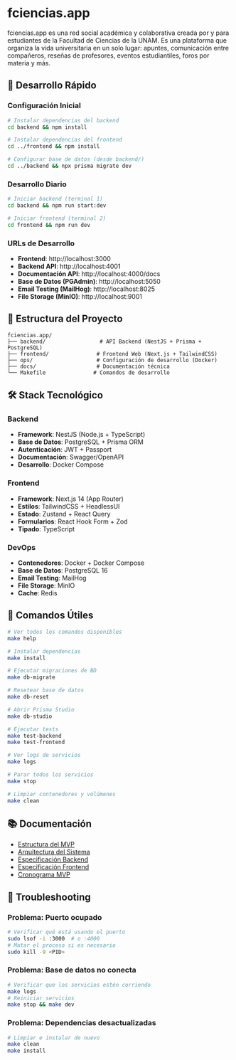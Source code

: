# fciencias.app

fciencias.app es una red social académica y colaborativa creada por y para estudiantes de la Facultad de Ciencias de la UNAM. Es una plataforma que organiza la vida universitaria en un solo lugar: apuntes, comunicación entre compañeros, reseñas de profesores, eventos estudiantiles, foros por materia y más.

## 🚀 Desarrollo Rápido

### Configuración Inicial

```bash
# Instalar dependencias del backend
cd backend && npm install

# Instalar dependencias del frontend
cd ../frontend && npm install

# Configurar base de datos (desde backend/)
cd ../backend && npx prisma migrate dev
```

### Desarrollo Diario

```bash
# Iniciar backend (terminal 1)
cd backend && npm run start:dev

# Iniciar frontend (terminal 2)
cd frontend && npm run dev
```

### URLs de Desarrollo

- **Frontend**: http://localhost:3000
- **Backend API**: http://localhost:4001
- **Documentación API**: http://localhost:4000/docs
- **Base de Datos (PGAdmin)**: http://localhost:5050
- **Email Testing (MailHog)**: http://localhost:8025
- **File Storage (MinIO)**: http://localhost:9001

## 📁 Estructura del Proyecto

```
fciencias.app/
├── backend/                 # API Backend (NestJS + Prisma + PostgreSQL)
├── frontend/               # Frontend Web (Next.js + TailwindCSS)
├── ops/                    # Configuración de desarrollo (Docker)
├── docs/                   # Documentación técnica
└── Makefile               # Comandos de desarrollo
```

## 🛠 Stack Tecnológico

### Backend
- **Framework**: NestJS (Node.js + TypeScript)
- **Base de Datos**: PostgreSQL + Prisma ORM
- **Autenticación**: JWT + Passport
- **Documentación**: Swagger/OpenAPI
- **Desarrollo**: Docker Compose

### Frontend  
- **Framework**: Next.js 14 (App Router)
- **Estilos**: TailwindCSS + HeadlessUI
- **Estado**: Zustand + React Query
- **Formularios**: React Hook Form + Zod
- **Tipado**: TypeScript

### DevOps
- **Contenedores**: Docker + Docker Compose
- **Base de Datos**: PostgreSQL 16
- **Email Testing**: MailHog
- **File Storage**: MinIO
- **Cache**: Redis

## 🧪 Comandos Útiles

```bash
# Ver todos los comandos disponibles
make help

# Instalar dependencias
make install

# Ejecutar migraciones de BD
make db-migrate

# Resetear base de datos
make db-reset

# Abrir Prisma Studio
make db-studio

# Ejecutar tests
make test-backend
make test-frontend

# Ver logs de servicios
make logs

# Parar todos los servicios
make stop

# Limpiar contenedores y volúmenes
make clean
```

## 📚 Documentación

- [Estructura del MVP](./docs/EstructuraInicialMVP/estructurainicialmvp.md)
- [Arquitectura del Sistema](./docs/Documentación%20técnica/arquitecturasistema.md)  
- [Especificación Backend](./docs/Documentación%20técnica/especificacionbackend.md)
- [Especificación Frontend](./docs/Documentación%20técnica/especificacionfrontend.md)
- [Cronograma MVP](./docs/cronograma-mvp.md)

## 🔧 Troubleshooting

### Problema: Puerto ocupado
```bash
# Verificar qué está usando el puerto
sudo lsof -i :3000  # o :4000
# Matar el proceso si es necesario
sudo kill -9 <PID>
```

### Problema: Base de datos no conecta
```bash
# Verificar que los servicios estén corriendo
make logs
# Reiniciar servicios
make stop && make dev
```

### Problema: Dependencias desactualizadas
```bash
# Limpiar e instalar de nuevo
make clean
make install
```
